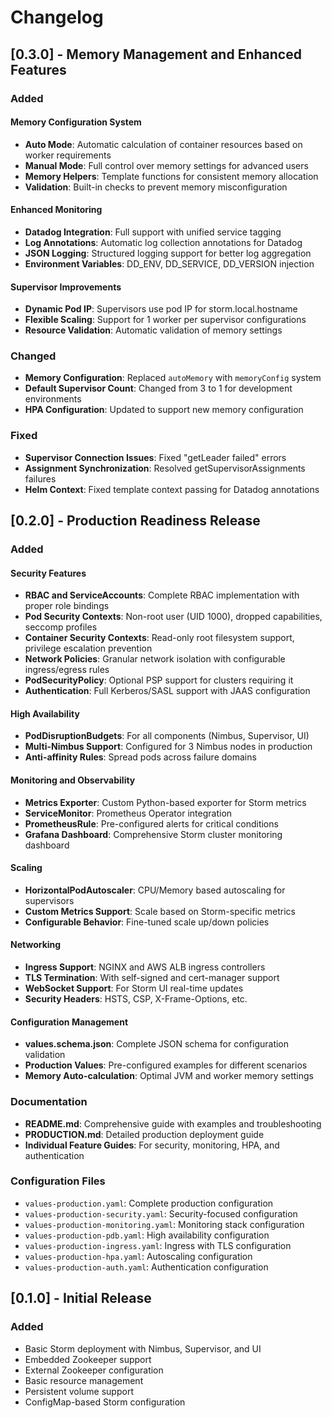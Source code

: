 # Changelog

## [0.3.0] - Memory Management and Enhanced Features

### Added

#### Memory Configuration System
- **Auto Mode**: Automatic calculation of container resources based on worker requirements
- **Manual Mode**: Full control over memory settings for advanced users
- **Memory Helpers**: Template functions for consistent memory allocation
- **Validation**: Built-in checks to prevent memory misconfiguration

#### Enhanced Monitoring
- **Datadog Integration**: Full support with unified service tagging
- **Log Annotations**: Automatic log collection annotations for Datadog
- **JSON Logging**: Structured logging support for better log aggregation
- **Environment Variables**: DD_ENV, DD_SERVICE, DD_VERSION injection

#### Supervisor Improvements
- **Dynamic Pod IP**: Supervisors use pod IP for storm.local.hostname
- **Flexible Scaling**: Support for 1 worker per supervisor configurations
- **Resource Validation**: Automatic validation of memory settings

### Changed
- **Memory Configuration**: Replaced `autoMemory` with `memoryConfig` system
- **Default Supervisor Count**: Changed from 3 to 1 for development environments
- **HPA Configuration**: Updated to support new memory configuration

### Fixed
- **Supervisor Connection Issues**: Fixed "getLeader failed" errors
- **Assignment Synchronization**: Resolved getSupervisorAssignments failures
- **Helm Context**: Fixed template context passing for Datadog annotations

## [0.2.0] - Production Readiness Release

### Added

#### Security Features
- **RBAC and ServiceAccounts**: Complete RBAC implementation with proper role bindings
- **Pod Security Contexts**: Non-root user (UID 1000), dropped capabilities, seccomp profiles
- **Container Security Contexts**: Read-only root filesystem support, privilege escalation prevention
- **Network Policies**: Granular network isolation with configurable ingress/egress rules
- **PodSecurityPolicy**: Optional PSP support for clusters requiring it
- **Authentication**: Full Kerberos/SASL support with JAAS configuration

#### High Availability
- **PodDisruptionBudgets**: For all components (Nimbus, Supervisor, UI)
- **Multi-Nimbus Support**: Configured for 3 Nimbus nodes in production
- **Anti-affinity Rules**: Spread pods across failure domains

#### Monitoring and Observability
- **Metrics Exporter**: Custom Python-based exporter for Storm metrics
- **ServiceMonitor**: Prometheus Operator integration
- **PrometheusRule**: Pre-configured alerts for critical conditions
- **Grafana Dashboard**: Comprehensive Storm cluster monitoring dashboard

#### Scaling
- **HorizontalPodAutoscaler**: CPU/Memory based autoscaling for supervisors
- **Custom Metrics Support**: Scale based on Storm-specific metrics
- **Configurable Behavior**: Fine-tuned scale up/down policies

#### Networking
- **Ingress Support**: NGINX and AWS ALB ingress controllers
- **TLS Termination**: With self-signed and cert-manager support
- **WebSocket Support**: For Storm UI real-time updates
- **Security Headers**: HSTS, CSP, X-Frame-Options, etc.

#### Configuration Management
- **values.schema.json**: Complete JSON schema for configuration validation
- **Production Values**: Pre-configured examples for different scenarios
- **Memory Auto-calculation**: Optimal JVM and worker memory settings

### Documentation
- **README.md**: Comprehensive guide with examples and troubleshooting
- **PRODUCTION.md**: Detailed production deployment guide
- **Individual Feature Guides**: For security, monitoring, HPA, and authentication

### Configuration Files
- `values-production.yaml`: Complete production configuration
- `values-production-security.yaml`: Security-focused configuration
- `values-production-monitoring.yaml`: Monitoring stack configuration
- `values-production-pdb.yaml`: High availability configuration
- `values-production-ingress.yaml`: Ingress with TLS configuration
- `values-production-hpa.yaml`: Autoscaling configuration
- `values-production-auth.yaml`: Authentication configuration

## [0.1.0] - Initial Release

### Added
- Basic Storm deployment with Nimbus, Supervisor, and UI
- Embedded Zookeeper support
- External Zookeeper configuration
- Basic resource management
- Persistent volume support
- ConfigMap-based Storm configuration
